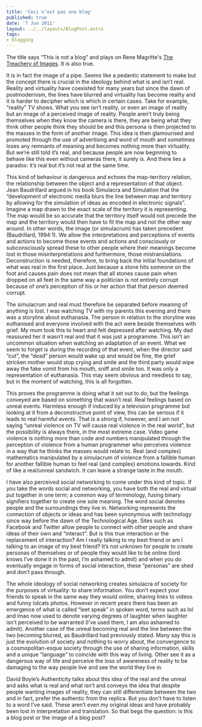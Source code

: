 ```yaml
---
title: 'Ceci n’est pas une blog'
published: true
date: '7 Jun 2011'
layout: ../../layouts/BlogPost.astro
tags:
- blogging
---
```


The title says “This is not a blog” and plays on Rene Magritte's [The Treachery of Images](https://en.wikipedia.org/wiki/The_Treachery_of_Images). It is also true.

It is in fact the image of a pipe. Seems like a pedantic statement to make but the concept there is crucial in the ideology behind what is and isn’t real. Reality and virtuality have coexisted for many years but since the dawn of postmodernism, the lines have blurred and virtuality has become reality and it is harder to decipher which is which in certain cases. Take for example, “reality” TV shows. What you see isn’t reality, or even an image of reality but an image of a perceived image of reality. People aren’t truly being themselves when they know the camera is there, they are being what they think other people think they should be and this persona is then projected to the masses in the form of another image. This idea is then glamourised and promoted through the use of advertising and word of mouth and sometimes loses any remnants of meaning and becomes nothing more than virtuality. But we’re still told it’s real, and because people are now beginning to behave like this even without cameras there, it surely is. And there lies a paradox: it’s real but it’s not real at the same time.

This kind of behaviour is dangerous and echoes the map-territory relation, the relationship between the object and a representation of that object. Jean Baudrillard argued in his book Simulacra and Simulation that the “development of electronic media blurs the line between map and territory by allowing for the simulation of ideas as encoded in electronic signals”. Imagine a map drawn to the exact scale of the territory it is representing. The map would be so accurate that the territory itself would not precede the map and the territory would then have to fit the map and not the other way around. In other words, the image (or simulacrum) has taken precedent (Baudrillard, 1994:1). We allow the interpretations and perceptions of events and actions to become those events and actions and consciously or subconsciously spread these to other people where their meanings become lost in those misinterpretations and furthermore, those mistranslations. Deconstruction is needed, therefore, to bring back the initial foundations of what was real in the first place. Just because a stone hits someone on the foot and causes pain does not mean that all stones cause pain when dropped on all feet in the same way a politician is not entirely corrupt because of one’s perception of his or her action that that person deemed corrupt.

The simulacrum and real must therefore be separated before meaning of anything is lost. I was watching TV with my parents this evening and there was a storyline about euthanasia. The person in relation to the storyline was euthanised and everyone involved with the act were beside themselves with grief. My mum took this to heart and felt depressed after watching. My dad reassured her it wasn’t real and that it was just a programme. This isn’t an uncommon situation when watching an adaptation of an event. What we seem to forget is during the recording of that event, when the director said “cut”, the “dead” person would wake up and would be fine, the grief stricken mother would stop crying and smile and the third party would wipe away the fake vomit from his mouth, sniff and smile too. It was only a representation of euthanasia. This may seem obvious and needless to say, but in the moment of watching, this is all forgotten.

This proves the programme is doing what it set out to do, but the feelings conveyed are based on something that wasn’t real. Real feelings based on unreal events. Harmless enough if induced by a television programme but looking at it from a deconstructive point of view, this can be serious if it leads to real harmful events. That is a strong if, however, and I am not saying “unreal violence on TV will cause real violence in the real world”, but the possibility is always there, in the most extreme case. Video game violence is nothing more than code and numbers manipulated through the perception of violence from a human programmer who perceives violence in a way that he thinks the masses would relate to. Real (and complex) mathematics manipulated by a simulacrum of violence from a fallible human for another fallible human to feel real (and complex) emotions towards. Kind of like a real/unreal sandwich. It can leave a strange taste in the mouth.

I have also perceived social networking to come under this kind of topic. If you take the words social and networking, you have both the real and virtual put together in one term; a common way of terminology, fusing binary signifiers together to create one sole meaning. The word social denotes people and the surroundings they live in. Networking represents the connection of objects or ideas and has been synonymous with technology since way before the dawn of the Technological Age. Sites such as Facebook and Twitter allow people to connect with other people and share ideas of their own and “interact”. But is this true interaction or the replacement of interaction? Am I really talking to my best friend or am I talking to an image of my best friend? It’s not unknown for people to create personas of themselves or of people they would like to be online (lord knows I’ve done it in the past, I’m ashamed to admit) and when you do eventually engage in forms of social interaction, these “personas” are shed and don’t pass through.

The whole ideology of social networking creates simulacra of society for the purposes of virtuality: to share information. You don’t expect your friends to speak in the same way they would online, sharing links to videos and funny lolcats photos. However in recent years there has been an emergence of what is called “leet speak” in spoken word, terms such as lol and lmao now used to denote varying degrees of laughter when laughter isn’t perceived to be warranted (I’ve used them, I am also ashamed to admit). Another case of the unreal becoming real and the line between the two becoming blurred, as Baudrillard had previously stated. Many say this is just the evolution of society and nothing to worry about, the convergence to a cosmopolitan-esque society through the use of sharing information, skills and a unique “language” to coincide with this way of living. Other see it as a dangerous way of life and perceive the loss of awareness of reality to be damaging to the way people live and see the world they live in.

David Boyle’s Authenticity talks about this idea of the real and the unreal and asks what is real and what isn’t and conveys the idea that despite people wanting images of reality, they can still differentiate between the two and in fact, prefer the authentic from the replica. But you don’t have to listen to a word I’ve said. These aren’t even my original ideas and have probably been lost in interpretation and translation. So that begs the question: is this a blog post or the image of a blog post?